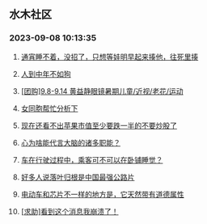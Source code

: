 ## 水木社区 
### 2023-09-08 10:13:35

1. [通宵睡不着，没招了，只想等娃明早起来揍他，往死里揍](https://www.mysmth.net/nForum/article/ChildEducation/2273608)

2. [人到中年不如狗](https://www.mysmth.net/nForum/article/FamilyLife/1766389626)

3. [[团购]9.8-9.14 黄益静眼镜暑期儿童/近视/老花/运动](https://www.mysmth.net/nForum/article/ADAgent_TG/1308573)

4. [女同胞帮忙分析下](https://www.mysmth.net/nForum/article/Age/20303756)

5. [现在还看不出苹果市值至少要跌一半的不要炒股了](https://www.mysmth.net/nForum/article/Stock/10646248)

6. [心为啥能代言大脑的诸多职能？](https://www.mysmth.net/nForum/article/Joke/4130822)

7. [车在行驶过程中，乘客可不可以在卧铺睡觉？](https://www.mysmth.net/nForum/article/AutoWorld/1944672243)

8. [好多人说落叶归根是中国最强公路片](https://www.mysmth.net/nForum/article/Movie/3540938)

9. [电动车和芯片不一样的地方是，它天然带有道德属性](https://www.mysmth.net/nForum/article/GreenAuto/1365383)

10. [[求助]看到这个消息我崩溃了！](https://www.mysmth.net/nForum/article/OurEstate/2883709)


